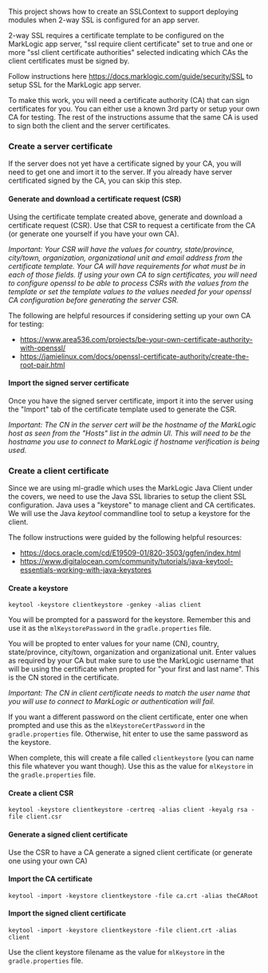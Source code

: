 This project shows how to create an SSLContext to support deploying modules when 2-way SSL is configured for an app server.

2-way SSL requires a certificate template to be configured on the MarkLogic app server, "ssl require client certificate" set to true and one or more "ssl client certificate authorities" selected indicating which CAs the client certificates must be signed by.

Follow instructions here <https://docs.marklogic.com/guide/security/SSL> to setup SSL for the MarkLogic app server. 

To make this work, you will need a certificate authority (CA) that can sign certificates for you. You can either use a known 3rd party or setup your own CA for testing. The rest of the instructions assume that the same CA is used to sign both the client and the server certificates.

### Create a server certificate
If the server does not yet have a certificate signed by your CA, you will need to get one and imort it to the server. If you already have server certificated signed by the CA, you can skip this step.

#### Generate and download a certificate request (CSR)

Using the certificate template created above, generate and download a certificate request (CSR). Use that CSR to request a certificate from the CA (or generate one yourself if you have your own CA).

_Important: Your CSR will have the values for country, state/province, city/town, organization, organizational unit and email address from the certificate template. Your CA will have requirements for what must be in each of those fields. If using your own CA to sign certificates, you will need to configure openssl to be able to process CSRs with the values from the template or set the template values to the values needed for your openssl CA configuration before generating the server CSR._  

The following are helpful resources if considering setting up your own CA for testing:
* <https://www.area536.com/projects/be-your-own-certificate-authority-with-openssl/>
* <https://jamielinux.com/docs/openssl-certificate-authority/create-the-root-pair.html>

#### Import the signed server certificate
Once you have the signed server certificate, import it into the server using the "Import" tab of the certificate template used to generate the CSR.

_Important: The CN in the server cert will be the hostname of the MarkLogic host as seen from the "Hosts" list in the admin UI. This will need to be the hostname you use to connect to MarkLogic if hostname verification is being used._

### Create a client certificate
Since we are using ml-gradle which uses the MarkLogic Java Client under the covers, we need to use the Java SSL libraries to setup the client SSL configuration. Java uses a "keystore" to manage client and CA certificates. We will use the Java _keytool_ commandline tool to setup a keystore for the client.

The follow instructions were guided by the following helpful resources:
* <https://docs.oracle.com/cd/E19509-01/820-3503/ggfen/index.html>
* <https://www.digitalocean.com/community/tutorials/java-keytool-essentials-working-with-java-keystores>

#### Create a keystore
```
keytool -keystore clientkeystore -genkey -alias client
```

You will be prompted for a password for the keystore. Remember this and use it as the `mlKeystorePassword` in the `gradle.properties` file.

You will be propted to enter values for your name (CN), country, state/province, city/town, organization and organizational unit. Enter values as required by your CA but make sure to use the MarkLogic username that will be using the certificate when propted for "your first and last name". This is the CN stored in the certificate.

_Important: The CN in client certificate needs to match the user name that you will use to connect to MarkLogic or authentication will fail._

If you want a different password on the client certificate, enter one when prompted and use this as the `mlKeystoreCertPassword` in the `gradle.properties` file. Otherwise, hit enter to use the same password as the keystore.

When complete, this will create a file called `clientkeystore` (you can name this file whatever you want though). Use this as the value for `mlKeystore` in the `gradle.properties` file.

#### Create a client CSR
```
keytool -keystore clientkeystore -certreq -alias client -keyalg rsa -file client.csr
```

#### Generate a signed client certificate
Use the CSR to have a CA generate a signed client certificate (or generate one using your own CA)

#### Import the CA certificate
```
keytool -import -keystore clientkeystore -file ca.crt -alias theCARoot
```

#### Import the signed client certificate
```
keytool -import -keystore clientkeystore -file client.crt -alias client
```

Use the client keystore filename as the value for `mlKeystore` in the `gradle.properties` file.

